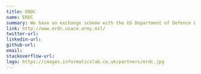 ```yaml
---
title: ERDC
name: ERDC
summary: We have an exchange scheme with the US Department of Defence ERDC
link: http://www.erdc.usace.army.mil/
twitter-url: 
linkedin-url: 
github-url: 
email: 
stackoverflow-url: 
logo: https://images.informaticslab.co.uk/partners/erdc.jpg
---
```


